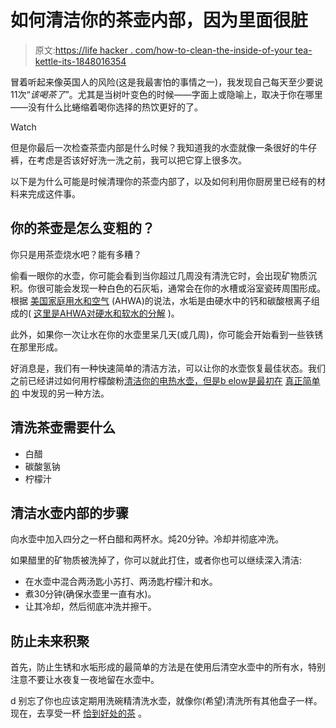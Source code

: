 # 如何清洁你的茶壶内部，因为里面很脏

> 原文:[https://life hacker . com/how-to-clean-the-inside-of-your tea-kettle-its-1848016354](https://lifehacker.com/how-to-clean-the-inside-of-your-tea-kettle-because-its-1848016354)

冒着听起来像英国人的风险(这是我最害怕的事情之一)，我发现自己每天至少要说11次“*该喝茶了*”。尤其是当树叶变色的时候——字面上或隐喻上，取决于你在哪里——没有什么比蜷缩着喝你选择的热饮更好的了。

Watch

但是你最后一次检查茶壶内部是什么时候？我知道我的水壶就像一条很好的牛仔裤，在考虑是否该好好洗一洗之前，我可以把它穿上很多次。

以下是为什么可能是时候清理你的茶壶内部了，以及如何利用你厨房里已经有的材料来完成这件事。

## **你的茶壶是怎么变粗的？**

你只是用茶壶烧水吧？能有多糟？

偷看一眼你的水壶，你可能会看到当你超过几周没有清洗它时，会出现矿物质沉积。你很可能会发现一种白色的石灰垢，通常会在你的水槽或浴室瓷砖周围形成。根据 [美国家庭用水和空气](https://americanhomewater.com/what-is-limescale-how-can-you-get-rid-of-it/) (AHWA)的说法，水垢是由硬水中的钙和碳酸根离子组成的( [这里是AHWA对硬水和软水的分解](https://americanhomewater.com/hard-water-vs-soft-water/) )。

此外，如果你一次让水在你的水壶里呆几天(或几周)，你可能会开始看到一些铁锈在那里形成。

好消息是，我们有一种快速简单的清洁方法，可以让你的水壶恢复最佳状态。我们之前已经讲过如何用柠檬酸粉[清洁你的电热水壶，但是b elow是最初在](https://lifehacker.com/clean-your-electric-kettle-with-citric-acid-powder-1706093894) [真正简单的](https://www.realsimple.com/home-organizing/cleaning/how-to-clean-tea-kettle) 中发现的另一种方法。

## **清洗茶壶需要什么**

*   白醋
*   碳酸氢钠
*   柠檬汁

## **清洁水壶内部的步骤**

向水壶中加入四分之一杯白醋和两杯水。炖20分钟。冷却并彻底冲洗。

如果醋里的矿物质被洗掉了，你可以就此打住，或者你也可以继续深入清洁:

*   在水壶中混合两汤匙小苏打、两汤匙柠檬汁和水。
*   煮30分钟(确保水壶里一直有水)。
*   让其冷却，然后彻底冲洗并擦干。

## **防止未来积聚**

首先，防止生锈和水垢形成的最简单的方法是在使用后清空水壶中的所有水，特别注意不要让水夜复一夜地留在水壶中。

d 别忘了你也应该定期用洗碗精清洗水壶，就像你(希望)清洗所有其他盘子一样。现在，去享受一杯 [恰到好处的茶](https://lifehacker.com/top-ten-tips-and-tricks-for-terrific-tea-1688489186) 。